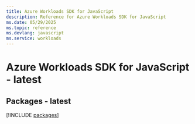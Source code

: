 ```yaml
---
title: Azure Workloads SDK for JavaScript
description: Reference for Azure Workloads SDK for JavaScript
ms.date: 05/29/2025
ms.topic: reference
ms.devlang: javascript
ms.service: workloads
---
```

# Azure Workloads SDK for JavaScript - latest
## Packages - latest
[!INCLUDE [packages](workloads-index.md)]